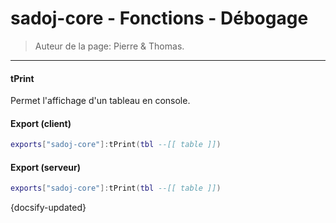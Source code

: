 # sadoj-core - Fonctions - Débogage

> Auteur de la page: Pierre & Thomas.

---

#### tPrint

Permet l'affichage d'un tableau en console.

<!-- tabs:start -->

#### **Export (client)**

```lua
exports["sadoj-core"]:tPrint(tbl --[[ table ]])
```
#### **Export (serveur)**

```lua
exports["sadoj-core"]:tPrint(tbl --[[ table ]])
```

<!-- tabs:end -->

{docsify-updated}
